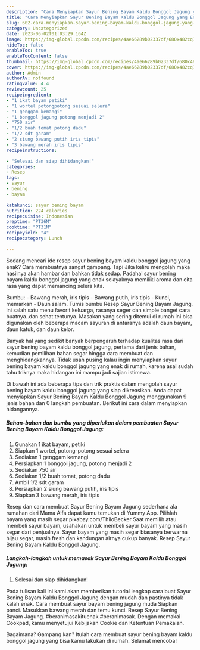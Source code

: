 ```yaml
---
description: "Cara Menyiapkan Sayur Bening Bayam Kaldu Bonggol Jagung yang Enak Banget"
title: "Cara Menyiapkan Sayur Bening Bayam Kaldu Bonggol Jagung yang Enak Banget"
slug: 602-cara-menyiapkan-sayur-bening-bayam-kaldu-bonggol-jagung-yang-enak-banget
category: Uncategorized
date: 2023-06-02T01:03:29.164Z
image: https://img-global.cpcdn.com/recipes/4ae66289b02337df/680x482cq70/sayur-bening-bayam-kaldu-bonggol-jagung-foto-resep-utama.jpg
hideToc: false
enableToc: true
enableTocContent: false
thumbnail: https://img-global.cpcdn.com/recipes/4ae66289b02337df/680x482cq70/sayur-bening-bayam-kaldu-bonggol-jagung-foto-resep-utama.jpg
cover: https://img-global.cpcdn.com/recipes/4ae66289b02337df/680x482cq70/sayur-bening-bayam-kaldu-bonggol-jagung-foto-resep-utama.jpg
author: Admin
authorAv: notfound
ratingvalue: 4.4
reviewcount: 25
recipeingredient:
- "1 ikat bayam petiki"
- "1 wortel potongpotong sesuai selera"
- "1 genggam kemangi"
- "1 bonggol jagung potong menjadi 2"
- "750 air"
- "1/2 buah tomat potong dadu"
- "1/2 sdt garam"
- "2 siung bawang putih iris tipis"
- "3 bawang merah iris tipis"
recipeinstructions:

- "Selesai dan siap dihidangkan!"
categories:
- Resep
tags:
- sayur
- bening
- bayam

katakunci: sayur bening bayam 
nutrition: 224 calories
recipecuisine: Indonesian
preptime: "PT36M"
cooktime: "PT31M"
recipeyield: "4"
recipecategory: Lunch

---
```



Sedang mencari ide resep sayur bening bayam kaldu bonggol jagung yang enak? Cara membuatnya sangat gampang. Tapi Jika keliru mengolah maka hasilnya akan hambar dan bahkan tidak sedap. Padahal sayur bening bayam kaldu bonggol jagung yang enak selayaknya memiliki aroma dan cita rasa yang dapat memancing selera kita.


Bumbu: - Bawang merah, iris tipis - Bawang putih, iris tipis - Kunci, memarkan - Daun salam. Tumis bumbu Resep Sayur Bening Bayam Jagung. ini salah satu menu favorit keluarga, rasanya seger dan simple banget cara buatnya..dan sehat tentunya. Masakan yang sering ditemui di rumah ini bisa digunakan oleh beberapa macam sayuran di antaranya adalah daun bayam, daun katuk, dan daun kelor.

Banyak hal yang sedikit banyak berpengaruh terhadap kualitas rasa dari sayur bening bayam kaldu bonggol jagung, pertama dari jenis bahan, kemudian pemilihan bahan segar hingga cara membuat dan menghidangkannya. Tidak usah pusing kalau ingin menyiapkan sayur bening bayam kaldu bonggol jagung yang enak di rumah, karena asal sudah tahu triknya maka hidangan ini mampu jadi sajian istimewa.


Di bawah ini ada beberapa tips dan trik praktis dalam mengolah sayur bening bayam kaldu bonggol jagung yang siap dikreasikan. Anda dapat menyiapkan Sayur Bening Bayam Kaldu Bonggol Jagung menggunakan 9 jenis bahan dan 0 langkah pembuatan. Berikut ini cara dalam menyiapkan hidangannya.

<!--inarticleads1-->

##### Bahan-bahan dan bumbu yang diperlukan dalam pembuatan Sayur Bening Bayam Kaldu Bonggol Jagung:

1. Gunakan 1 ikat bayam, petiki
1. Siapkan 1 wortel, potong-potong sesuai selera
1. Sediakan 1 genggam kemangi
1. Persiapkan 1 bonggol jagung, potong menjadi 2
1. Sediakan 750 air
1. Sediakan 1/2 buah tomat, potong dadu
1. Ambil 1/2 sdt garam
1. Persiapkan 2 siung bawang putih, iris tipis
1. Siapkan 3 bawang merah, iris tipis


Resep dan cara membuat Sayur Bening Bayam Jagung sederhana ala rumahan dari Mama Alfa dapat kamu temukan di Yummy App. Pilihlah bayam yang masih segar pixabay.com/ThiloBecker Saat memilih atau membeli sayur bayam, usahakan untuk membeli sayur bayam yang masih segar dari penjualnya. Sayur bayam yang masih segar biasanya berwarna hijau segar, masih fresh dan kandungan airnya cukup banyak. Resep Sayur Bening Bayam Kaldu Bonggol Jagung. 

<!--inarticleads2-->

##### Langkah-langkah untuk memasak Sayur Bening Bayam Kaldu Bonggol Jagung:


1. Selesai dan siap dihidangkan!

Pada tulisan kali ini kami akan memberikan tutorial lengkap cara buat Sayur Bening Bayam Kaldu Bonggol Jagung dengan mudah dan pastinya tidak kalah enak. Cara membuat sayur bayam bening jagung muda Siapkan panci. Masukkan bawang merah dan temu kunci. Resep Sayur Bening Bayam Jagung. #beranimasakituenak #beranimasak. Dengan memakai Cookpad, kamu menyetujui Kebijakan Cookie dan Ketentuan Pemakaian. 

Bagaimana? Gampang kan? Itulah cara membuat sayur bening bayam kaldu bonggol jagung yang bisa kamu lakukan di rumah. Selamat mencoba!
